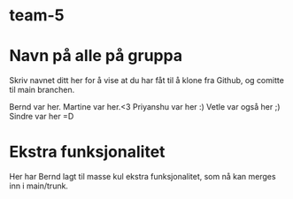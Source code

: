 # team-5

# Navn på alle på gruppa
Skriv navnet ditt her for å vise at du har fåt til å klone fra Github, og comitte til main branchen.

Bernd var her.
Martine var her.<3
Priyanshu var her :)
Vetle var også her ;)
Sindre var her =D

# Ekstra funksjonalitet
Her har Bernd lagt til masse kul ekstra funksjonalitet, som nå kan merges inn i main/trunk.

